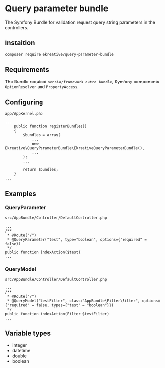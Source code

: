 Query parameter bundle
======================

The Symfony Bundle for validation request query string parameters in the controllers.

## Instaition

    composer require ekreative/query-parameter-bundle

## Requirements

The Bundle required `sensio/framework-extra-bundle`, Symfony components `OptionResolver` and `PropertyAccess`.

## Configuring

    app/AppKernel.php
    
    ...
        public function registerBundles()
        {
            $bundles = array(
                ...
                new Ekreative\QueryParameterBundle\EkreativeQueryParameterBundle(),
                ...
            );
            ...
            
            return $bundles;
        }
    ...


## Examples

### QueryParameter

    src/AppBundle/Controller/DefaultController.php
    
    ...
    /**
     * @Route("/")
     * @QueryParameter("test", type="boolean", options={"required" = false})
     */
    public function indexAction($test)
    ...


### QueryModel

    src/AppBundle/Controller/DefaultController.php
    
    ...
    /**
     * @Route("/")
     * @QueryModel("testFilter", class="AppBundle\Filter\Filter", options={"required" = false, types={"test" = "boolean"}})
     */
    public function indexAction(Filter $testFilter)
    ...

## Variable types

* integer
* datetime
* double
* boolean
